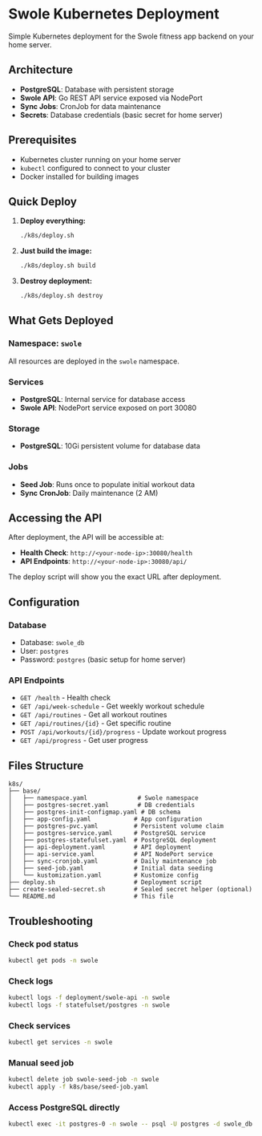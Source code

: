 # Swole Kubernetes Deployment

Simple Kubernetes deployment for the Swole fitness app backend on your home server.

## Architecture

- **PostgreSQL**: Database with persistent storage
- **Swole API**: Go REST API service exposed via NodePort
- **Sync Jobs**: CronJob for data maintenance
- **Secrets**: Database credentials (basic secret for home server)

## Prerequisites

- Kubernetes cluster running on your home server
- `kubectl` configured to connect to your cluster
- Docker installed for building images

## Quick Deploy

1. **Deploy everything:**
   ```bash
   ./k8s/deploy.sh
   ```

2. **Just build the image:**
   ```bash
   ./k8s/deploy.sh build
   ```

3. **Destroy deployment:**
   ```bash
   ./k8s/deploy.sh destroy
   ```

## What Gets Deployed

### Namespace: `swole`
All resources are deployed in the `swole` namespace.

### Services
- **PostgreSQL**: Internal service for database access
- **Swole API**: NodePort service exposed on port 30080

### Storage
- **PostgreSQL**: 10Gi persistent volume for database data

### Jobs
- **Seed Job**: Runs once to populate initial workout data
- **Sync CronJob**: Daily maintenance (2 AM)

## Accessing the API

After deployment, the API will be accessible at:
- **Health Check**: `http://<your-node-ip>:30080/health`
- **API Endpoints**: `http://<your-node-ip>:30080/api/`

The deploy script will show you the exact URL after deployment.

## Configuration

### Database
- Database: `swole_db`
- User: `postgres` 
- Password: `postgres` (basic setup for home server)

### API Endpoints
- `GET /health` - Health check
- `GET /api/week-schedule` - Get weekly workout schedule
- `GET /api/routines` - Get all workout routines
- `GET /api/routines/{id}` - Get specific routine
- `POST /api/workouts/{id}/progress` - Update workout progress
- `GET /api/progress` - Get user progress

## Files Structure

```
k8s/
├── base/
│   ├── namespace.yaml              # Swole namespace
│   ├── postgres-secret.yaml        # DB credentials
│   ├── postgres-init-configmap.yaml # DB schema
│   ├── app-config.yaml            # App configuration
│   ├── postgres-pvc.yaml          # Persistent volume claim
│   ├── postgres-service.yaml      # PostgreSQL service
│   ├── postgres-statefulset.yaml  # PostgreSQL deployment
│   ├── api-deployment.yaml        # API deployment
│   ├── api-service.yaml           # API NodePort service
│   ├── sync-cronjob.yaml          # Daily maintenance job
│   ├── seed-job.yaml              # Initial data seeding
│   └── kustomization.yaml         # Kustomize config
├── deploy.sh                      # Deployment script
├── create-sealed-secret.sh        # Sealed secret helper (optional)
└── README.md                      # This file
```

## Troubleshooting

### Check pod status
```bash
kubectl get pods -n swole
```

### Check logs
```bash
kubectl logs -f deployment/swole-api -n swole
kubectl logs -f statefulset/postgres -n swole
```

### Check services
```bash
kubectl get services -n swole
```

### Manual seed job
```bash
kubectl delete job swole-seed-job -n swole
kubectl apply -f k8s/base/seed-job.yaml
```

### Access PostgreSQL directly
```bash
kubectl exec -it postgres-0 -n swole -- psql -U postgres -d swole_db
```